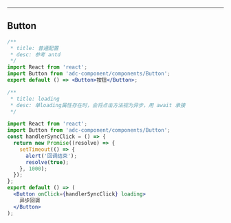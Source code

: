 <!--
 * @Author: Cookie
 * @Date: 2021-03-03 13:15:56
 * @LastEditors: Cookie
 * @LastEditTime: 2021-03-05 17:15:13
 * @Description:
-->

---

## Button

```jsx
/**
 * title: 普通配置
 * desc: 参考 antd
 */
import React from 'react';
import Button from 'adc-component/components/Button';
export default () => <Button>按钮</Button>;
```

```jsx
/**
 * title: loading
 * desc: 单loading属性存在时，会将点击方法视为异步，用 await 承接
 */

import React from 'react';
import Button from 'adc-component/components/Button';
const handlerSyncClick = () => {
  return new Promise((resolve) => {
    setTimeout(() => {
      alert('回调结束');
      resolve(true);
    }, 1000);
  });
};
export default () => (
  <Button onClick={handlerSyncClick} loading>
    异步回调
  </Button>
);
```

<API src="../../packages/components/src/Button/index.tsx"></API>
